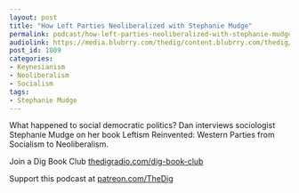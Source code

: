 ```yaml
---
layout: post
title: "How Left Parties Neoliberalized with Stephanie Mudge"
permalink: podcast/how-left-parties-neoliberalized-with-stephanie-mudge
audiolink: https://media.blubrry.com/thedig/content.blubrry.com/thedig/The_Dig-EP_284-Mudge.mp3
post_id: 1809
categories: 
- Keynesianism
- Neoliberalism
- Socialism
tags: 
- Stephanie Mudge
---
```


What happened to social democratic politics? Dan interviews sociologist Stephanie Mudge on her book 
Leftism Reinvented: Western Parties from Socialism to Neoliberalism.

Join a Dig Book Club 
[thedigradio.com/dig-book-club](https://thedigradio.com/dig-book-club)

Support this podcast at 
[patreon.com/TheDig](https://patreon.com/TheDig)